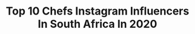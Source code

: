---
title: Top 10 Chefs Instagram Influencers In South Africa In 2020
description: >-
  Find top chefs Instagram influencers in South Africa in 2020. Most popular hashtags: #endsars #muffins #stayhome.
platform: Instagram
hits: 19
text_top: See the top-rated Instagram profiles on inBeat.
text_bottom: Our database holds 19 Instagram influencers like this in South Africa for you to work with.
profiles:
  - username: "thesweetrebellion"
    fullname: >-
      The Sweet Rebellion
    bio: >-
      Food Scientist. Recipe Developer. Cookbook Author. Sweet Tooth. SAVEUR Best Baking & Sweets Blog Awards finalist 2018 Next Bosch Chef runner up 2020
    location: "South Africa"
    followers: 21450
    engagement: 348
    commentsToLikes: 0.088014
    id: ck9h9rhno9o800j78zlvuui8v
    verified: false
    hashtags: "#sponsored, #wooliespatisserie"
  - username: "inthemidnightkitchen"
    fullname: >-
      Zorah Booley | Foodtography
    bio: >-
      📸Food Photographer ✨Content Creator 👩🏽‍🍳Cordon Bleu Chef 📍Cape Town🇿🇦 ✨Low-FODMAP lifestyle Chocolate Sablé Recipe👇🏽👇🏽🎁
    location: "South Africa"
    followers: 28049
    engagement: 303
    commentsToLikes: 0.097533
    id: ck0w5b3zo2sal0i19tlqpd6ws
    verified: false
    hashtags: "#nytimescooking, #pancakes, #feedfeed, #eeeeats"
  - username: "davidhiggschef"
    fullname: >-
      David Higgs 🇿🇦
    bio: >-
      JHB | Chef | Marble Restaurant | Saint Restaurant | Mile8 Author | Mercedes-Benz Ambassador | TV Personality | Dave’s Kitchen - YouTube | Canyon
    location: "South Africa"
    followers: 27334
    engagement: 160
    commentsToLikes: 0.060495
    id: ck14gy0qs7ks20i19hl1c9gok
    verified: false
    hashtags: "#stayhome, #staysafe, #sponsoredbymercedesbenz, #g63"
  - username: "froners"
    fullname: >-
      Wilco Froneman
    bio: >-
      📍 Dublin, Ireland 🇿🇦 Proudly South African 🏳️‍🌈 LGBTQIA+ Activist 🐾 Dog Dad 🐶 🍳 Just for Fun Home Chef 🔪 🧳 Lover of travel and culture 🗺
    location: "South Africa"
    followers: 40626
    engagement: 272
    commentsToLikes: 0.013514
    id: ck55k0df2y68j0i11onwc4eg3
    verified: true
    hashtags: "#rbg, #sundaycooking, #jewishfood, #foodporn"
  - username: "janhendrikvanderwesthuizen"
    fullname: >-
      Jan Hendrik van der Westhuizen
    bio: >-
      South African Michelin star chef/ Culinary Director 🇫🇷 🇿🇦 @restaurant_jan @janthejournal @restaurantkleinjan @tswalu
    location: "South Africa"
    followers: 70528
    engagement: 190
    commentsToLikes: 0.017890
    id: ck138sanchs2a0i19k7xm66kp
    verified: false
    hashtags: "#lockdownmeals, #livingjanthejournal, #janonline, #southafrican"
  - username: "chef_nti"
    fullname: >-
      Chef Nti
    bio: >-
      • Enterpreneur • Sauces & Spice Lady 🍅 🥕 • Cookbook Author • TV Chef: #CelebrityMysteryBox • Restaurant @taste_kitchen_ 👇🏾SHOP👇🏾
    location: "South Africa"
    followers: 189991
    engagement: 34
    commentsToLikes: 0.058899
    id: ck0tw42dhdxkn0i19pwcmudsp
    verified: false
    hashtags: "#coveredandprotected, #chefnti, #momentumshift, #freddiemercuryhouse"
  - username: "sthu_ndaba"
    fullname: >-
      Sthulile
    bio: >-
      Political Science graduate 👩🏾‍🎓|| Founder of @the_hat_makersa 👒and @sthus.bistro.experience 🍽|| Food curator|| Chef 👩🏾‍🍳 sthulilendaba@gmail.com 🍏⚡🍊
    location: "South Africa"
    followers: 22407
    engagement: 191
    commentsToLikes: 0.030024
    id: ck5q5ti2luid80i11f0koecqr
    verified: false
    hashtags: "#girlswithbraids, #flapjacks, #homebaking, #africaday"
  - username: "thefoxhimself"
    fullname: >-
      Foxy P
    bio: >-
      Stand up comedian, Wedding MC & African Princes of Comedy Founder. Head Chef Tout Kitchen! For bookings email africancomedians@gmail.com
    location: "South Africa"
    followers: 68955
    engagement: 68
    commentsToLikes: 0.090494
    id: ck5pxdc4hr8py0i11fhp1t1fv
    verified: false
    hashtags: "#buharimustresign, #buharimustgo, #endsars, #andstill"
  - username: "thehealingroot_"
    fullname: >-
      Maria Praeg • The Healing Root
    bio: >-
      • Energy healing🌱 • Ayurveda✨ • YOGA therapy & teaching🧘‍♀️ • Wholefoods Chef 🥕 • Reconnecting to Divine Wild Woman Spirit 👁 • South Africa BLOG👇
    location: "South Africa"
    followers: 6151
    engagement: 461
    commentsToLikes: 0.115152
    id: ck0vxn00qzplf0i198tqlamkl
    verified: false
    hashtags: ""
  - username: "chef_fregz"
    fullname: >-
      Gbubemi Fregene
    bio: >-
      ⠀⠀⠀⠀⠀⠀⠀⠀⠀⠀⠀⠀⠀⠀⠀⠀Private Chef ⠀⠀⠀⠀⠀⠀⠀⠀⠀Passionate about Food and Life ⠀⠀⠀⠀⠀⠀⠀⠀⠀Featured on CNN "African Voices" ⠀ ✉️ : Info@cheffregz.com ⠀⠀
    location: "South Africa"
    followers: 111424
    engagement: 107
    commentsToLikes: 0.034743
    id: ck6tu7ebyeqci0j71qk8jlogu
    verified: true
    hashtags: "#cheffregz, #delivery, #enoughisenough, #nigerianfood"
---